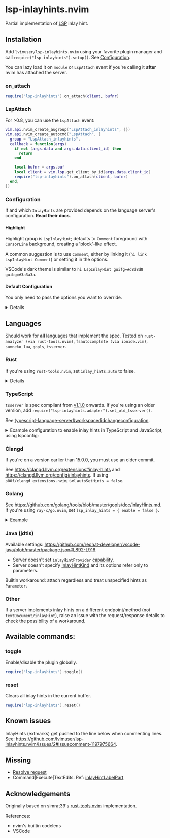 # lsp-inlayhints.nvim

Partial implementation of [LSP](https://microsoft.github.io/language-server-protocol/specifications/lsp/3.17/specification/) inlay hint.

## Installation

Add `lvimuser/lsp-inlayhints.nvim` using your favorite plugin manager and call
`require("lsp-inlayhints").setup()`. See [Configuration](#configuration).

You can lazy load it on `module` or `LspAttach` event if you're calling it
**after** nvim has attached the server.

### on_attach

```lua
require("lsp-inlayhints").on_attach(client, bufnr)
```

### LspAttach

For >0.8, you can use the `LspAttach` event:

```lua
vim.api.nvim_create_augroup("LspAttach_inlayhints", {})
vim.api.nvim_create_autocmd("LspAttach", {
  group = "LspAttach_inlayhints",
  callback = function(args)
    if not (args.data and args.data.client_id) then
      return
    end

    local bufnr = args.buf
    local client = vim.lsp.get_client_by_id(args.data.client_id)
    require("lsp-inlayhints").on_attach(client, bufnr)
  end,
})
```

### Configuration

If and which `InlayHints` are provided depends on the language server's configuration. **Read their docs**.

#### Highlight

Highlight group is `LspInlayHint`; defaults to `Comment` foreground with `CursorLine` background, creating a 'block'-like effect.

A common suggestion is to use `Comment`, either by linking it (`hi link LspInlayHint Comment`) or setting it in the options.

VSCode's dark theme is similar to `hi LspInlayHint guifg=#d8d8d8 guibg=#3a3a3a`.

#### Default Configuration

You only need to pass the options you want to override.

<details>

```lua
local default_config = {
  inlay_hints = {
    parameter_hints = {
      show = true,
      prefix = "<- ",
      separator = ", ",
      remove_colon_start = false,
      remove_colon_end = true,
    },
    -- type and other hints
    type_hints = {
      show = true,
      prefix = "",
      separator = ", ",
      remove_colon_start = false,
      remove_colon_end = false,
    },
    position = {
      -- where to show the hints. values can be:
      --   nil: show hints after the end of the line
      --   "max_len": show hints after the longest line in the file
      --   "fixed_col": show hints after a fixed column, specified in padding
      align = nil,
      -- extra padding on the left if align is not nil
      padding = 1,
    },
    only_current_line = false,
    -- separator between types and parameter hints. Note that type hints are shown before parameter
    labels_separator = "  ",
    -- highlight group
    highlight = "LspInlayHint",
    -- virt_text priority
    priority = 0,
  },
  enabled_at_startup = true,
  debug_mode = false,
}
```

</details>

## Languages

Should work for **all** languages that implement the spec. Tested on `rust-analyzer (via rust-tools.nvim)`, `fsautocomplete (via ionide.vim)`, `sumneko_lua`, `gopls`, `tsserver`.

### Rust

If you're using `rust-tools.nvim`, set `inlay_hints.auto` to false.

<details>

```lua
require("rust-tools").setup({
    tools = {
        inlay_hints = {
            auto = false
        }
    }
})
```

</details>

### TypeScript

`tsserver` is spec compliant from [v1.1.0](https://github.com/typescript-language-server/typescript-language-server/releases/tag/v1.1.0) onwards. If you're using an older version, add
`require("lsp-inlayhints.adapter").set_old_tsserver()`.

See [typescript-language-server#workspacedidchangeconfiguration](https://github.com/typescript-language-server/typescript-language-server#workspacedidchangeconfiguration).

<details><summary>Example configuration to enable inlay hints in TypeScript and JavaScript, using lspconfig:</summary>

```lua
lspconfig.tsserver.setup({
  settings = {
    typescript = {
      inlayHints = {
        includeInlayParameterNameHints = 'all',
        includeInlayParameterNameHintsWhenArgumentMatchesName = false,
        includeInlayFunctionParameterTypeHints = true,
        includeInlayVariableTypeHints = true,
        includeInlayVariableTypeHintsWhenTypeMatchesName = false,
        includeInlayPropertyDeclarationTypeHints = true,
        includeInlayFunctionLikeReturnTypeHints = true,
        includeInlayEnumMemberValueHints = true,
      }
    },
    javascript = {
      inlayHints = {
        includeInlayParameterNameHints = 'all',
        includeInlayParameterNameHintsWhenArgumentMatchesName = false,
        includeInlayFunctionParameterTypeHints = true,
        includeInlayVariableTypeHints = true,
        includeInlayVariableTypeHintsWhenTypeMatchesName = false,
        includeInlayPropertyDeclarationTypeHints = true,
        includeInlayFunctionLikeReturnTypeHints = true,
        includeInlayEnumMemberValueHints = true,
      }
    }
  }
})
```

You might want to set `VariableTypeHints` to `false` if it's too noisy.

</details>

### Clangd

If you're on a version earlier than 15.0.0, you must use an older commit.

See <https://clangd.llvm.org/extensions#inlay-hints> and <https://clangd.llvm.org/config#inlayhints>.
If using `p00f/clangd_extensions.nvim`, set `autoSetHints = false`.

### Golang

See <https://github.com/golang/tools/blob/master/gopls/doc/inlayHints.md>. If you're using `ray-x/go.nvim`, set `lsp_inlay_hints = { enable = false }`.

<details>
<summary>Example</summary>

```json
"gopls": {
  "hints": {
    "assignVariableTypes": true,
    "compositeLiteralFields": true,
    "constantValues": true,
    "functionTypeParameters": true,
    "parameterNames": true,
    "rangeVariableTypes": true
  }
}
```

</details>

### Java (jdtls)

Available settings: https://github.com/redhat-developer/vscode-java/blob/master/package.json#L892-L916.

- Server doesn't set `inlayHintProvider` [capability](https://microsoft.github.io/language-server-protocol/specifications/lsp/3.17/specification/#serverCapabilities).
- Server doesn't specify [InlayHintKind](https://microsoft.github.io/language-server-protocol/specifications/lsp/3.17/specification/#inlayHintKind) and its options refer only to parameters.

Builtin workaround: attach regardless and treat unspecified hints as `Parameter`.

### Other

If a server implements inlay hints on a different endpoint/method (not
`textDocument/inlayHint`), raise an issue with the request/response details to
check the possibility of a workaround.

## Available commands:

### toggle

Enable/disable the plugin globally.

```lua
require('lsp-inlayhints').toggle()
```

### reset

Clears all inlay hints in the current buffer.

```lua
require('lsp-inlayhints').reset()
```

## Known issues

InlayHints (extmarks) get pushed to the line below when commenting lines. See: https://github.com/lvimuser/lsp-inlayhints.nvim/issues/2#issuecomment-1197975664.

## Missing

- [Resolve request](https://microsoft.github.io/language-server-protocol/specifications/lsp/3.17/specification/#inlayHint_resolve)
- Command|Execute|TextEdits. Ref: [inlayHintLabelPart](https://microsoft.github.io/language-server-protocol/specifications/lsp/3.17/specification/#inlayHintLabelPart)

## Acknowledgements

Originally based on simrat39's [rust-tools.nvim](https://github.com/simrat39/rust-tools.nvim) implementation.

References:

- nvim's builtin codelens
- VSCode
